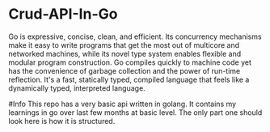 # Crud-API-In-Go
Go is expressive, concise, clean, and efficient. Its concurrency mechanisms make it easy to write programs that get the most out of multicore and networked machines, while its novel type system enables flexible and modular program construction. Go compiles quickly to machine code yet has the convenience of garbage collection and the power of run-time reflection. It's a fast, statically typed, compiled language that feels like a dynamically typed, interpreted language.

#Info
This repo has a very basic api written in golang. 
It contains my learnings in go over last few months at basic level.
The only part one should look here is how it is structured. 
